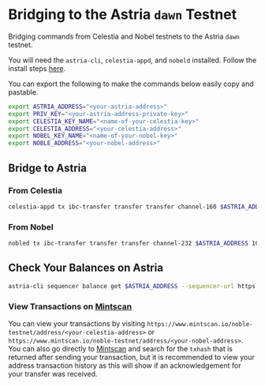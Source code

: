 # Bridging to the Astria `dawn` Testnet

Bridging commands from Celestia and Nobel testnets to the Astria `dawn` testnet.

You will need the `astria-cli`, `celestia-appd`, and `nobeld` installed. Follow
the install steps [here](../overview.md#bridging-dependencies).

You can export the following to make the commands below easily copy and
pastable.

```bash
export ASTRIA_ADDRESS="<your-astria-address>"
export PRIV_KEY="<your-astria-address-private-key>"
export CELESTIA_KEY_NAME="<name-of-your-celestia-key>"
export CELESTIA_ADDRESS="<your-celestia-address>"
export NOBEL_KEY_NAME="<name-of-your-nobel-key>"
export NOBLE_ADDRESS="<your-nobel-address>"
```

## Bridge to Astria

### From Celestia

```bash
celestia-appd tx ibc-transfer transfer transfer channel-160 $ASTRIA_ADDRESS 1000000utia --fees=420utia --from $CELESTIA_KEY_NAME --node=https://rpc-mocha.pops.one:443 --chain-id mocha-4 --packet-timeout-height 0-0
```

### From Nobel

```bash
nobled tx ibc-transfer transfer transfer channel-232 $ASTRIA_ADDRESS 1000000uusdc --from $NOBEL_KEY_NAME --node https://noble-testnet-rpc.polkachu.com:443 --chain-id grand-1 --packet-timeout-height 0-0
```

## Check Your Balances on Astria

```bash
astria-cli sequencer balance get $ASTRIA_ADDRESS --sequencer-url https://rpc.sequencer.dawn-1.astria.org/
```

### View Transactions on [Mintscan](https://www.mintscan.io/)

You can view your transactions by visiting
`https://www.mintscan.io/noble-testnet/address/<your-celestia-address>` or
`https://www.mintscan.io/noble-testnet/address/<your-nobel-address>`. You can
also go directly to [Mintscan](https://www.mintscan.io/) and search for the
`txhash` that is returned after sending your transaction, but it is recommended
to view your address transaction history as this will show if an acknowledgement
for your transfer was received.
